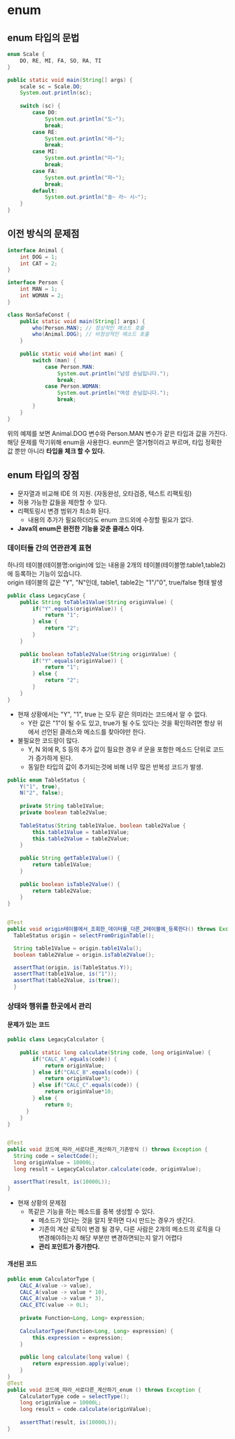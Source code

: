 # enum

## enum 타입의 문법
```java
enum Scale {
    DO, RE, MI, FA, SO, RA, TI
}

public static void main(String[] args) {
    scale sc = Scale.DO;
    System.out.println(sc);
    
    switch (sc) {
        case DO:
            System.out.println("도~");
            break;
        case RE:
            System.out.println("레~");
            break;
        case MI:
            System.out.println("미~");
            break;
        case FA:
            System.out.println("파~");
            break;
        default:
            System.out.println("솔~ 라~ 시~");
    }
}
```

## 이전 방식의 문제점

```java
interface Animal {
    int DOG = 1;
    int CAT = 2;
}

interface Person {
    int MAN = 1;
    int WOMAN = 2;
}

class NonSafeConst {
    public static void main(String[] args) {
        who(Person.MAN); // 정상적인 메소드 호출
        who(Animal.DOG); // 비정상적인 메소드 호출
    }
    
    public static void who(int man) {
        switch (man) {
            case Person.MAN:
                System.out.println("남성 손님입니다.");
                break;
            case Person.WOMAN:
                System.out.println("여성 손님입니다.");
                break;
        }
    }
}
```
위의 예제를 보면 Animal.DOG 변수와 Person.MAN 변수가 같은 타입과 값을 가진다. 해당 문제를 막기위해 enum을 사용한다.
eunm은 열거형이라고 부르며, 타입 정확한 값 뿐만 아니라 **타입을 체크 할 수 있다.**

## enum 타입의 장점
- 문자열과 비교해 IDE 의 지원. (자동완성, 오타검증, 텍스트 리팩토링)
- 허용 가능한 값들을 제한할 수 있다.
- 리팩토링시 변경 범위가 최소화 된다.
    + 내용의 추가가 필요하더라도 enum 코드외에 수정할 필요가 없다.
- **Java의 enum은 완전한 기능을 갖춘 클래스 이다.**

### 데이터들 간의 연관관계 표현
하나의 테이블(테이블명:origin)에 있는 내용을 2개의 테이블(테이블명:table1,table2)에 등록하는 기능이 있습니다.</br>
origin 테이블의 값은 "Y", "N"인데, table1, table2는 "1"/"0", true/false 형태 발생
```java
public class LegacyCase {
    public String toTable1Value(String originValue) {
        if("Y".equals(originValue)) {
            return "1";
        } else {
            return "2";
        }
    }
    
    public boolean toTable2Value(String originValue) {
        if("Y".equals(originValue)) {
            return "1";
        } else {
            return "2";
        }
    }
}
```
- 현재 상황에서는 "Y", "1", true 는 모두 같은 의미라는 코드에서 알 수 없다.
    + Y란 값은 "1"이 될 수도 있고, true가 될 수도 있다는 것을 확인하려면 항상 위에서 선언된 클래스와 메소드를 찾아야만 한다.
- 불필요한 코드량이 많다.
    + Y, N 외에 R, S 등의 추가 값이 필요한 경우 if 문을 포함한 메소드 단위로 코드가 증가하게 된다.
    + 동일한 타입의 값이 추가되는것에 비해 너무 많은 반복성 코드가 발생.
    
```java
public enum TableStatus {
    Y("1", true),
    N("2", false);
    
    private String table1Value;
    private boolean table2Value;
    
    TableStatus(String table1Value, boolean table2Value {
        this.table1Value = table1Value;
        this.table2Value = table2Value;
    }
    
    public String getTable1Value() {
        return table1Value;
    }
    
    public boolean isTable2Value() {
        return table2Value;
    }
}


@Test
public void origin테이블에서_조회한_데이터를_다른_2테이블에_등록한다() throws Exception {
  TableStatus origin = selectFromOriginTable();

  String table1Value = origin.table1Valu();
  boolean table2Value = origin.isTable2Value();

  assertThat(origin, is(TableStatus.Y));
  assertThat(table1Value, is("1"));
  assertThat(table2Value, is(true));
  }
```

### 상태와 행위를 한곳에서 관리

#### 문제가 있는 코드
```java
public class LegacyCalculator {
    
    public static long calculate(String code, long originValue) {
        if("CALC_A".equals(code)) {
            return originValue;
        } else if("CALC_B".equals(code)) {
            return originValue*3;
        } else if("CALC_C".equals(code)) {
            return originValue*10;
        } else {
            return 0;
      } 
    }
}


@Test
public void 코드에_따라_서로다른_계산하기_기존방식 () throws Exception {
  String code = selectCode();
  long originValue = 10000L;
  long result = LegacyCalculator.calculate(code, originValue);

  assertThat(result, is(10000L));
}
```
- 현재 상황의 문제점
  + 똑같은 기능을 하는 메소드를 중복 생성할 수 있다.
    * 메소드가 있다는 것을 알지 못하면 다시 만드는 경우가 생긴다.
    * 기존의 계산 로직이 변경 될 경우, 다른 사람은 2개의 메소드의 로직을 다 변경해야하는지 해당 부분만 변경하면되는지 알기 어렵다
    * **관리 포인트가 증가한다.**
  
#### 개선된 코드
```java
public enum CalculatorType {
    CALC_A(value -> value),
    CALC_A(value -> value * 10),
    CALC_A(value -> value * 3),
    CALC_ETC(value -> 0L);
    
    private Function<Long, Long> expression;
    
    CalculatorType(Function<Long, Long> expression) {
        this.expression = expression;
    }
    
    public long calculate(long value) {
        return expression.apply(value);
    }
}
@Test
public void 코드에_따라_서로다른_계산하기_enum () throws Exception {
    CalculatorType code = selectType();
    long originValue = 10000L;
    long result = code.calculate(originValue);
    
    assertThat(result, is(10000L));
}
```

